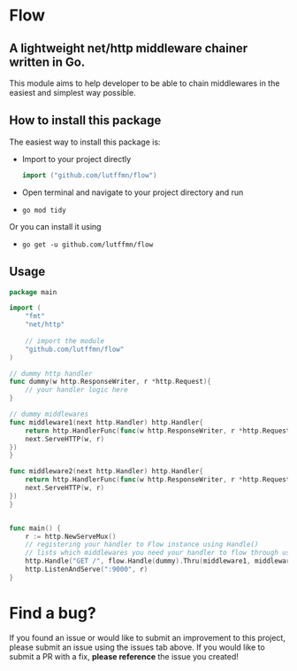 # Flow

## A lightweight net/http middleware chainer written in Go.

This module aims to help developer to be able to chain middlewares in the easiest and simplest way possible.

## How to install this package

The easiest way to install this package is:

* Import to your project directly
  
  ```go
  import ("github.com/lutffmn/flow")
  ```

* Open terminal and navigate to your project directory and run

* ```shell
  go mod tidy
  ```

Or you can install it using 

* ```shell
  go get -u github.com/lutffmn/flow
  ```

## Usage

```go
package main

import (
    "fmt"
    "net/http"
    
    // import the module
    "github.com/lutffmn/flow"
)

// dummy http handler
func dummy(w http.ResponseWriter, r *http.Request){
    // your handler logic here
}

// dummy middlewares
func middleware1(next http.Handler) http.Handler{
    return http.HandlerFunc(func(w http.ResponseWriter, r *http.Request){
    next.ServeHTTP(w, r)
})    
}

func middleware2(next http.Handler) http.Handler{
    return http.HandlerFunc(func(w http.ResponseWriter, r *http.Request){
    next.ServeHTTP(w, r)
})    
}


func main() {
    r := http.NewServeMux()
    // registering your handler to Flow instance using Handle()
    // lists which middlewares you need your handler to flow through using Thru()
    http.Handle("GET /", flow.Handle(dummy).Thru(middleware1, middleware2))
    http.ListenAndServe(":9000", r)
}
```

# Find a bug?

If you found an issue or would like to submit an improvement to this project, please submit an issue using the issues tab above. If you would like to submit a PR with a fix, **please reference** the issue you created!
